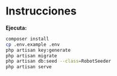 # Instrucciones
**Ejecuta:**
```bash
composer install
cp .env.example .env
php artisan key:generate
php artisan migrate
php artisan db:seed --class=RobotSeeder
php artisan serve
```
